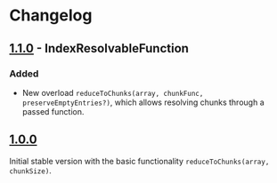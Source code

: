 # Changelog

## [1.1.0](https://github.com/sindrekjr/reduceToChunks/compare/v1.0.0...v1.1.0) - IndexResolvableFunction
### Added
- New overload `reduceToChunks(array, chunkFunc, preserveEmptyEntries?)`, which allows resolving chunks through a passed function.

## [1.0.0](https://github.com/sindrekjr/reduceToChunks/tree/v1.0.0)
Initial stable version with the basic functionality `reduceToChunks(array, chunkSize)`.
